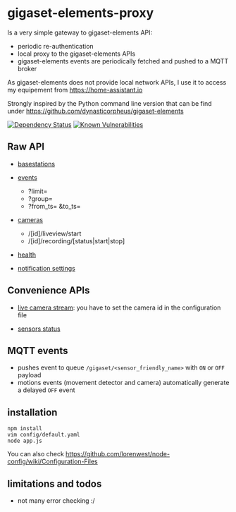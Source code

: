 # gigaset-elements-proxy

Is a very simple gateway to gigaset-elements API:

- periodic re-authentication
- local proxy to the gigaset-elements APIs
- gigaset-elements events are periodically fetched and pushed to a MQTT broker

As gigaset-elements does not provide local network APIs, I use it to access my equipement from https://home-assistant.io

Strongly inspired by the Python command line version that can be find under https://github.com/dynasticorpheus/gigaset-elements

[![Dependency Status](https://gemnasium.com/badges/github.com/ycardon/gigaset-elements-proxy.svg)](https://gemnasium.com/github.com/ycardon/gigaset-elements-proxy)
[![Known Vulnerabilities](https://snyk.io/test/github/ycardon/gigaset-elements-proxy/badge.svg)](https://snyk.io/test/github/ycardon/gigaset-elements-proxy/badge.svg)

## Raw API

- [basestations](/api/v1/me/basestations)

- [events](/api/v2/me/events)
    - ?limit=
    - ?group=
    - ?from_ts= &to_ts=

- [cameras](/api/v1/me/cameras)
    - /[id]/liveview/start
    - /[id]/recording/[status|start|stop]

- [health](/api/v2/me/health)

- [notification settings](/api/v1/me/notifications/users/channels)

## Convenience APIs

- [live camera stream](/live): you have to set the camera id in the configuration file

- [sensors status](/sensors)

## MQTT events

- pushes event to queue `/gigaset/<sensor_friendly_name>` with `ON` or `OFF` payload
- motions events (movement detector and camera) automatically generate a delayed `OFF` event

## installation

```
npm install
vim config/default.yaml    
node app.js
```
You can also check https://github.com/lorenwest/node-config/wiki/Configuration-Files

## limitations and todos

- not many error checking :/
